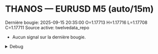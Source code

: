 # THANOS — EURUSD M5 (auto/15m)
Dernière bougie: 2025-09-15 20:35:00  O=1.17713  H=1.17716  L=1.17708  C=1.17711
Source active: twelvedata_repo

- Aucun signal sur la dernière bougie.

<details><summary>Debug</summary>

- TD_API_KEY manquant.

</details>